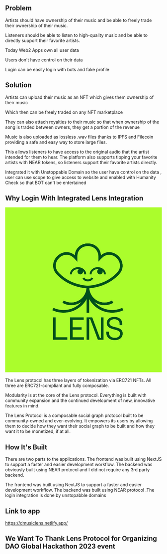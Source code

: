 ## Problem
Artists should have ownership of their music and be able to freely trade their ownership of their music.

Listeners should be able to listen to high-quality music and be able to directly support their favorite artists.

Today Web2 Apps own all user data

Users don't have control on their data

Login can be easily login with bots and fake profile



## Solution
Artists can upload their music as an NFT which gives them ownership of their music

Which then can be freely traded on any NFT marketplace

They can also attach royalties to their music so that when ownership of the song is traded between owners, they get a portion of the revenue

Music is also uploaded as lossless .wav files thanks to IPFS and Filecoin providing a safe and easy way to store large files.

This allows listeners to have access to the original audio that the artist intended for them to hear. The platform also supports tipping your favorite artists with NEAR tokens, so listeners support their favorite artists directly.

Integrated it with Unstoppable Domain so the user have control on the data , user can use scope to give access to website and enabled with Humanity Check so that BOT can't be entertained

## Why Login With Integrated Lens Integration

![Lens](Screenshot/lens.jpg)

The Lens protocol has three layers of tokenization via ERC721 NFTs. All three are ERC721-compliant and fully composable.

Modularity is at the core of the Lens protocol. Everything is built with community expansion and the continued development of new, innovative features in mind.

The Lens Protocol is a composable social graph protocol built to be community-owned and ever-evolving. It empowers its users by allowing them to decide how they want their social graph to be built and how they want it to be monetized, if at all.

## How It's Built
There are two parts to the applications. The frontend was built using NextJS to support a faster and easier development workflow. The backend was obviously built using NEAR protocol and I did not require any 3rd party backend.

The frontend was built using NextJS to support a faster and easier development workflow. The backend was built using NEAR protocol .The login integration is done by unstopabble domains


## Link to app
https://dmusiclens.netlify.app/

## We Want To Thank Lens Protocol for Organizing DAO Global Hackathon 2023 event

